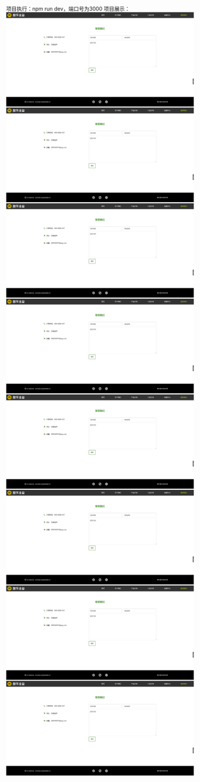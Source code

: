 项目执行：npm run dev，端口号为3000
项目展示：
![输入图片说明](showimage.png)
![输入图片说明](showimage.png)
![输入图片说明](showimage.png)
![输入图片说明](showimage.png)
![输入图片说明](showimage.png)
![输入图片说明](showimage.png)
![输入图片说明](showimage.png)
![输入图片说明](showimage.png)